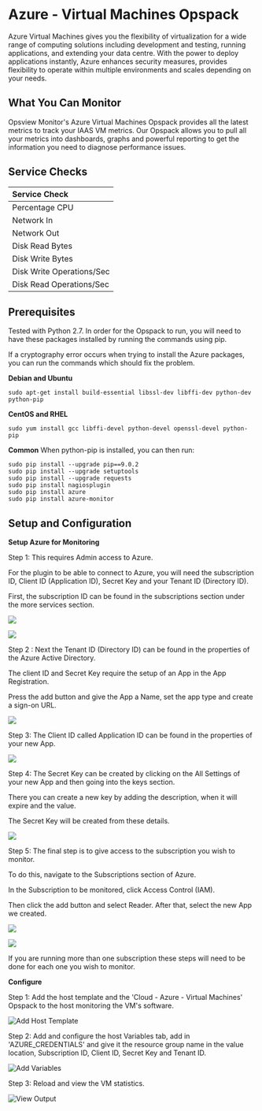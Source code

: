 
# Azure - Virtual Machines Opspack

Azure Virtual Machines gives you the flexibility of virtualization for a wide range of computing solutions including development and testing, running applications, and extending your data centre. With the power to deploy applications instantly, Azure enhances security measures, provides flexibility to operate within multiple environments and scales depending on your needs.

## What You Can Monitor

Opsview Monitor's Azure Virtual Machines Opspack provides all the latest metrics to track your IAAS VM metrics. Our Opspack allows you to pull all your metrics into dashboards, graphs and powerful reporting to get the information you need to diagnose performance issues. 


## Service Checks

| Service Check |
|:------------- |
| Percentage CPU
| Network In
| Network Out
| Disk Read Bytes
| Disk Write Bytes
| Disk Write Operations/Sec
| Disk Read Operations/Sec

## Prerequisites

Tested with Python 2.7.
In order for the Opspack to run, you will need to have these packages installed by running the commands using pip.

If a cryptography error occurs when trying to install the Azure packages, you can run the commands which should fix the problem.

**Debian and Ubuntu**

```sudo apt-get install build-essential libssl-dev libffi-dev python-dev python-pip```

**CentOS and RHEL**

```sudo yum install gcc libffi-devel python-devel openssl-devel python-pip```

**Common**
When python-pip is installed, you can then run:
```
sudo pip install --upgrade pip==9.0.2
sudo pip install --upgrade setuptools
sudo pip install --upgrade requests
sudo pip install nagiosplugin
sudo pip install azure
sudo pip install azure-monitor
```

## Setup and Configuration

**Setup Azure for Monitoring**

Step 1: This requires Admin access to Azure.

For the plugin to be able to connect to Azure, you will need the subscription ID, Client ID (Application ID), Secret Key and your Tenant ID (Directory ID).

First, the subscription ID can be found in the subscriptions section under the more services section.

![](/docs/img/1.png?raw=true)

![](/docs/img/2.png?raw=true)

Step 2 : Next the Tenant ID (Directory ID) can be found in the properties of the Azure Active Directory.

The client ID and Secret Key require the setup of an App in the App Registration.

Press the add button and give the App a Name, set the app type and create a sign-on URL.

![](/docs/img/3.png?raw=true)

Step 3: The Client ID called Application ID can be found in the properties of your new App.

![](/docs/img/4.png?raw=true)

Step 4: The Secret Key can be created by clicking on the All Settings of your new App and then going into the keys section.

There you can create a new key by adding the description, when it will expire and the value.

The Secret Key will be created from these details.

![](/docs/img/5.png?raw=true)

Step 5: The final step is to give access to the subscription you wish to monitor.

To do this, navigate to the Subscriptions section of Azure.

In the Subscription to be monitored, click Access Control (IAM).

Then click the add button and select Reader. After that, select the new App we created.

![](/docs/img/6.png?raw=true)

![](/docs/img/7.png?raw=true)

If you are running more than one subscription these steps will need to be done for each one you wish to monitor.

**Configure**

Step 1: Add the host template and the 'Cloud - Azure - Virtual Machines' Opspack to the host monitoring the VM's software.

![Add Host Template](/docs/img/host-template.png?raw=true)

Step 2: Add and configure the host Variables tab, add in 'AZURE_CREDENTIALS' and give it the resource group name in the value location, Subscription ID, Client ID, Secret Key and Tenant ID.

![Add Variables](/docs/img/variable.png?raw=true)

Step 3: Reload and view the VM statistics.

![View Output](/docs/img/output.png?raw=true)
